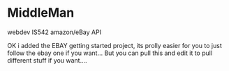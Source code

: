 MiddleMan
=========

webdev IS542 amazon/eBay API


OK i added the EBAY getting started project, its prolly easier for you to just follow the ebay one if you want... But you can pull this and edit it to pull different stuff if you want.... 
